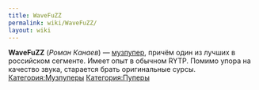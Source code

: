 ```yaml
---
title: WaveFuZZ
permalink: wiki/WaveFuZZ/
layout: wiki
---
```


**WaveFuZZ** (*Роман Канаев*) — [музпупер](Музпуперы "wikilink"), причём
один из лучших в российском сегменте. Имеет опыт в обычном RYTP. Помимо
упора на качество звука, старается брать оригинальные сурсы.
[Категория:Музпуперы](Категория:Музпуперы "wikilink")
[Категория:Пуперы](Категория:Пуперы "wikilink")
